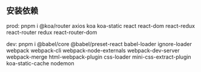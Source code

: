 ## 安装依赖
prod: 
pnpm i @koa/router axios koa koa-static react react-dom react-redux react-router redux react-router-dom

dev:
pnpm i @babel/core @babel/preset-react babel-loader ignore-loader webpack webpack-cli webpack-node-externals webpack-dev-server webpack-merge html-webpack-plugin css-loader  mini-css-extract-plugin koa-static-cache nodemon